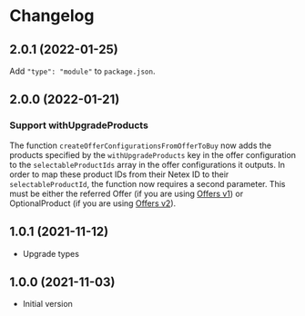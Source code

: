 # Changelog

## 2.0.1 (2022-01-25)

Add `"type": "module"` to `package.json`.

## 2.0.0 (2022-01-21)

### Support withUpgradeProducts

The function `createOfferConfigurationsFromOfferToBuy` now adds the products
specified by the `withUpgradeProducts` key in the offer configuration to the
`selectableProductIds` array in the offer configurations it outputs. In order to
map these product IDs from their Netex ID to their `selectableProductId`, the
function now requires a second parameter. This must be either the referred Offer
(if you are using
[Offers v1](https://developer.entur.org/pages-offers-docs-api)) or
OptionalProduct (if you are using
[Offers v2](https://developer.entur.org/pages-offers-docs-api-v2)).

## 1.0.1 (2021-11-12)

- Upgrade types

## 1.0.0 (2021-11-03)

- Initial version
